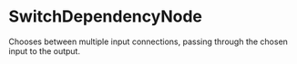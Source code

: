 # SwitchDependencyNode

Chooses between multiple input connections, passing through the
chosen input to the output.

